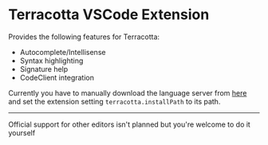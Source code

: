 # Terracotta VSCode Extension
Provides the following features for Terracotta:
- Autocomplete/Intellisense
- Syntax highlighting
- Signature help
- CodeClient integration

Currently you have to manually download the language server from [here](https://github.com/MrAwesomeOwl/terracotta) and set the extension setting `terracotta.installPath` to its path.

---
Official support for other editors isn't planned but you're welcome to do it yourself
